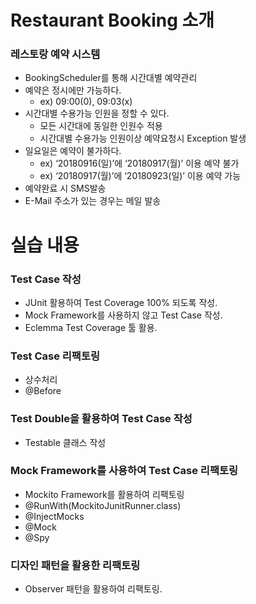 # Restaurant Booking 소개 
### 레스토랑 예약 시스템 
* BookingScheduler를 통해 시간대별 예약관리
* 예약은 정시에만 가능하다.
	* ex) 09:00(0), 09:03(x)
* 시간대별 수용가능 인원을 정할 수 있다.
	* 모든 시간대에 동일한 인원수 적용
	* 시간대별 수용가능 인원이상 예약요청시 Exception 발생
* 일요일은 예약이 불가하다.
	* ex) ‘20180916(일)’에 ‘20180917(월)’ 이용 예약 불가
	* ex) ‘20180917(월)’에 ‘20180923(일)’ 이용 예약 가능
* 예약완료 시 SMS발송
* E-Mail 주소가 있는 경우는 메일 발송

# 실습 내용 
### Test Case 작성
* JUnit 활용하여 Test Coverage 100% 되도록 작성.
* Mock Framework를 사용하지 않고 Test Case 작성.
* Eclemma Test Coverage 툴 활용.

### Test Case 리팩토링
* 상수처리
* @Before

### Test Double을 활용하여 Test Case 작성
* Testable 클래스 작성

### Mock Framework를 사용하여 Test Case 리팩토링
* Mockito Framework를 활용하여 리팩토링
* @RunWith(MockitoJunitRunner.class)
* @InjectMocks
* @Mock
* @Spy

### 디자인 패턴을 활용한 리팩토링
* Observer 패턴을 활용하여 리팩토링.
